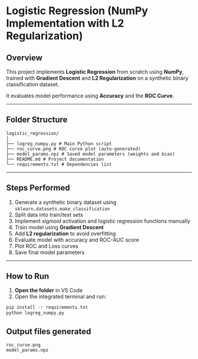 # Logistic Regression (NumPy Implementation with L2 Regularization)

## Overview
This project implements **Logistic Regression** from scratch using **NumPy**, trained with **Gradient Descent** and **L2 Regularization** on a synthetic binary classification dataset.

It evaluates model performance using **Accuracy** and the **ROC Curve**.

---
##  Folder Structure
```
logistic_regression/
│
├── logreg_numpy.py # Main Python script
├── roc_curve.png # ROC curve plot (auto-generated)
├── model_params.npz # Saved model parameters (weights and bias)
├── README.md # Project documentation
└── requirements.txt # Dependencies list
```
---

##  Steps Performed
1. Generate a synthetic binary dataset using `sklearn.datasets.make_classification`
2. Split data into train/test sets
3. Implement sigmoid activation and logistic regression functions manually
4. Train model using **Gradient Descent**
5. Add **L2 regularization** to avoid overfitting
6. Evaluate model with accuracy and ROC-AUC score
7. Plot ROC and Loss curves
8. Save final model parameters

---

## How to Run

1. **Open the folder** in VS Code  
2. Open the integrated terminal and run:

```bash
pip install -r requirements.txt
python logreg_numpy.py
```
## Output files generated
```
roc_curve.png
model_params.npz
```
